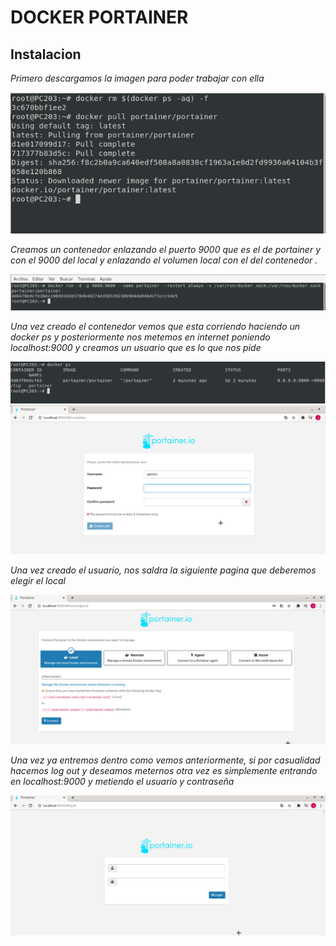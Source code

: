 
 # DOCKER PORTAINER
  
## Instalacion
*Primero descargamos la imagen para poder trabajar con ella*


 <img src=/capturas/instalacion.png with=150px>

*Creamos un contenedor enlazando el puerto 9000 que es el de portainer y con el 9000 del local y enlazando el volumen local con el del contenedor .*

<img src=/capturas/captura2.png width=600px>


*Una vez creado el contenedor vemos que esta corriendo haciendo un docker ps y posteriormente nos metemos en internet poniendo localhost:9000 y creamos un usuario que es lo que nos pide*

<img src=/capturas/captura3.png width=600px>


<img src=/capturas/captura4.png width=600px>

*Una vez creado el usuario, nos saldra la siguiente pagina que deberemos elegir el local*
  
<img src=/capturas/captura5.png width=600px>
   
*Una vez ya entremos dentro como vemos anteriormente, si por casualidad hacemos log out y deseamos meternos otra vez es simplemente entrando en localhost:9000 y metiendo el usuario y contraseña*

<img src=/capturas/captura6.png width=600px>

